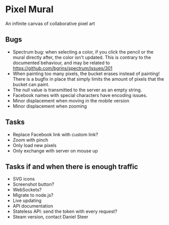 Pixel Mural
===========
An infinite canvas of collaborative pixel art

Bugs
----
* Spectrum bug: when selecting a color, if you click the pencil or the mural directly after, the color isn't updated.
This is contrary to the documented behaviour, and may be related to https://github.com/bgrins/spectrum/issues/301
* When painting too many pixels, the bucket erases instead of painting! There is a bugfix in place that simply limits
the amount of pixels that the bucket can paint.
* The null value is transmitted to the server as an empty string.
* Facebook names with special characters have encoding issues.
* Minor displacement when moving in the mobile version
* Minor displacement when zooming

Tasks
-----
* Replace Facebook link with custom link?
* Zoom with pinch
* Only load new pixels
* Only exchange with server on mouse up

Tasks if and when there is enough traffic
-----------------------------------------
* SVG icons
* Screenshot button?
* WebSockets?
* Migrate to node.js?
* Live updating
* API documentation
* Stateless API: send the token with every request?
* Steam version, contact Daniel Steer